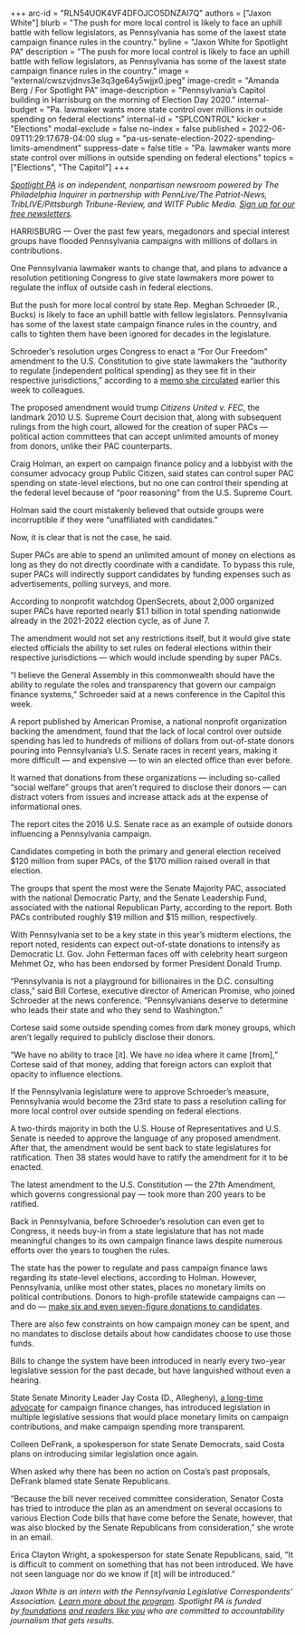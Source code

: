 +++
arc-id = "RLN54UOK4VF4DFOJCO5DNZAI7Q"
authors = ["Jaxon White"]
blurb = "The push for more local control is likely to face an uphill battle with fellow legislators, as Pennsylvania has some of the laxest state campaign finance rules in the country."
byline = "Jaxon White for Spotlight PA"
description = "The push for more local control is likely to face an uphill battle with fellow legislators, as Pennsylvania has some of the laxest state campaign finance rules in the country."
image = "external/cwszvjdnvs3e3q3ge64y5wjjx0.jpeg"
image-credit = "Amanda Berg / For Spotlight PA"
image-description = "Pennsylvania’s Capitol building in Harrisburg on the morning of Election Day 2020."
internal-budget = "Pa. lawmaker wants more state control over millions in outside spending on federal elections"
internal-id = "SPLCONTROL"
kicker = "Elections"
modal-exclude = false
no-index = false
published = 2022-06-09T11:29:17.678-04:00
slug = "pa-us-senate-election-2022-spending-limits-amendment"
suppress-date = false
title = "Pa. lawmaker wants more state control over millions in outside spending on federal elections"
topics = ["Elections", "The Capitol"]
+++

<a href="https://www.spotlightpa.org/"><i>Spotlight PA</i></a><i> is an independent, nonpartisan newsroom powered by The Philadelphia Inquirer in partnership with PennLive/The Patriot-News, TribLIVE/Pittsburgh Tribune-Review, and WITF Public Media. </i><a href="https://www.spotlightpa.org/newsletters"><i>Sign up for our free newsletters</i></a><i>.</i>

HARRISBURG — Over the past few years, megadonors and special interest groups have flooded Pennsylvania campaigns with millions of dollars in contributions.

One Pennsylvania lawmaker wants to change that, and plans to advance a resolution petitioning Congress to give state lawmakers more power to regulate the influx of outside cash in federal elections.

But the push for more local control by state Rep. Meghan Schroeder (R., Bucks) is likely to face an uphill battle with fellow legislators. Pennsylvania has some of the laxest state campaign finance rules in the country, and calls to tighten them have been ignored for decades in the legislature.

<script src="https://www.spotlightpa.org/embed.js" async></script><div data-spl-embed-version="1" data-spl-src="https://www.spotlightpa.org/embeds/newsletter/"></div>

Schroeder’s resolution urges Congress to enact a “For Our Freedom” amendment to the U.S. Constitution to give state lawmakers the “authority to regulate [independent political spending] as they see fit in their respective jurisdictions,” according to a <a href="https://www.legis.state.pa.us/cfdocs/Legis/CSM/showMemoPublic.cfm?chamber=H&SPick=20210&cosponId=37419">memo she circulated</a> earlier this week to colleagues.

The proposed amendment would trump <i>Citizens United v. FEC</i>, the landmark 2010 U.S. Supreme Court decision that, along with subsequent rulings from the high court, allowed for the creation of super PACs — political action committees that can accept unlimited amounts of money from donors, unlike their PAC counterparts.

Craig Holman, an expert on campaign finance policy and a lobbyist with the consumer advocacy group Public Citizen, said states can control super PAC spending on state-level elections, but no one can control their spending at the federal level because of “poor reasoning” from the U.S. Supreme Court.

Holman said the court mistakenly believed that outside groups were incorruptible if they were “unaffiliated with candidates.”

Now, it is clear that is not the case, he said.

Super PACs are able to spend an unlimited amount of money on elections as long as they do not directly coordinate with a candidate. To bypass this rule, super PACs will indirectly support candidates by funding expenses such as advertisements, polling surveys, and more.

According to nonprofit watchdog OpenSecrets, about 2,000 organized super PACs have reported nearly $1.1 billion in total spending nationwide already in the 2021-2022 election cycle, as of June 7.

The amendment would not set any restrictions itself, but it would give state elected officials the ability to set rules on federal elections within their respective jurisdictions — which would include spending by super PACs.

“I believe the General Assembly in this commonwealth should have the ability to regulate the roles and transparency that govern our campaign finance systems,” Schroeder said at a news conference in the Capitol this week.

A report published by American Promise, a national nonprofit organization backing the amendment, found that the lack of local control over outside spending has led to hundreds of millions of dollars from out-of-state donors pouring into Pennsylvania’s U.S. Senate races in recent years, making it more difficult — and expensive — to win an elected office than ever before.

It warned that donations from these organizations — including so-called “social welfare” groups that aren’t required to disclose their donors — can distract voters from issues and increase attack ads at the expense of informational ones.

The report cites the 2016 U.S. Senate race as an example of outside donors influencing a Pennsylvania campaign.

Candidates competing in both the primary and general election received $120 million from super PACs, of the $170 million raised overall in that election.

The groups that spent the most were the Senate Majority PAC, associated with the national Democratic Party, and the Senate Leadership Fund, associated with the national Republican Party, according to the report. Both PACs contributed roughly $19 million and $15 million, respectively.

With Pennsylvania set to be a key state in this year’s midterm elections, the report noted, residents can expect out-of-state donations to intensify as Democratic Lt. Gov. John Fetterman faces off with celebrity heart surgeon Mehmet Oz, who has been endorsed by former President Donald Trump.

“Pennsylvania is not a playground for billionaires in the D.C. consulting class,” said Bill Cortese, executive director of American Promise, who joined Schroeder at the news conference. “Pennsylvanians deserve to determine who leads their state and who they send to Washington.”

Cortese said some outside spending comes from dark money groups, which aren’t legally required to publicly disclose their donors.

“We have no ability to trace [it]. We have no idea where it came [from],” Cortese said of that money, adding that foreign actors can exploit that opacity to influence elections.

If the Pennsylvania legislature were to approve Schroeder’s measure, Pennsylvania would become the 23rd state to pass a resolution calling for more local control over outside spending on federal elections.

A two-thirds majority in both the U.S. House of Representatives and U.S. Senate is needed to approve the language of any proposed amendment. After that, the amendment would be sent back to state legislatures for ratification. Then 38 states would have to ratify the amendment for it to be enacted.

The latest amendment to the U.S. Constitution — the 27th Amendment, which governs congressional pay — took more than 200 years to be ratified.

Back in Pennsylvania, before Schroeder’s resolution can even get to Congress, it needs buy-in from a state legislature that has not made meaningful changes to its own campaign finance laws despite numerous efforts over the years to toughen the rules.

The state has the power to regulate and pass campaign finance laws regarding its state-level elections, according to Holman. However, Pennsylvania, unlike most other states, places no monetary limits on political contributions. Donors to high-profile statewide campaigns can — and do — <a href="https://www.spotlightpa.org/news/2022/05/pa-primary-2022-billionaire-donations-jeff-yass/">make six and even seven-figure donations to candidates</a>.

There are also few constraints on how campaign money can be spent, and no mandates to disclose details about how candidates choose to use those funds.

Bills to change the system have been introduced in nearly every two-year legislative session for the past decade, but have languished without even a hearing.

<script src="https://www.spotlightpa.org/embed.js" async></script><div data-spl-embed-version="1" data-spl-src="https://www.spotlightpa.org/embeds/donate/"></div>

State Senate Minority Leader Jay Costa (D., Allegheny), <a href="https://www.spotlightpa.org/news/2019/10/pennsylvania-campaign-expenses-reform-bill-costa/">a long-time advocate</a> for campaign finance changes, has introduced legislation in multiple legislative sessions that would place monetary limits on campaign contributions, and make campaign spending more transparent.

Colleen DeFrank, a spokesperson for state Senate Democrats, said Costa plans on introducing similar legislation once again.

When asked why there has been no action on Costa’s past proposals, DeFrank blamed state Senate Republicans.

“Because the bill never received committee consideration, Senator Costa has tried to introduce the plan as an amendment on several occasions to various Election Code bills that have come before the Senate, however, that was also blocked by the Senate Republicans from consideration,” she wrote in an email.

Erica Clayton Wright, a spokesperson for state Senate Republicans, said, “It is difficult to comment on something that has not been introduced. We have not seen language nor do we know if [it] will be introduced.”

<i>Jaxon White is an intern with the Pennsylvania Legislative Correspondents’ Association.&nbsp;</i><a href="http://www.pacapitolreporters.org/pacapitolreporters-internships.html"><i>Learn more about the program</i></a><i>. Spotlight PA is funded by</i><a href="https://www.spotlightpa.org/support"><i>&nbsp;foundations</i></a><i> </i><a href="https://www.spotlightpa.org/support"><i>and readers like you</i></a><i>&nbsp;who are committed to accountability journalism that gets results.</i>
